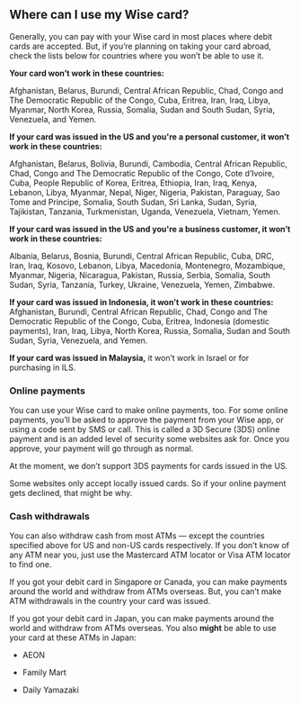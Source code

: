 ## Where can I use my Wise card?  
Generally, you can pay with your Wise card in most places where debit cards are accepted. But, if you’re planning on taking your card abroad, check the lists below for countries where you won’t be able to use it. 

**Your card won’t work in these countries:**

Afghanistan, Belarus, Burundi, Central African Republic, Chad, Congo and The Democratic Republic of the Congo, Cuba, Eritrea, Iran, Iraq, Libya, Myanmar, North Korea, Russia, Somalia, Sudan and South Sudan, Syria, Venezuela, and Yemen.

 **If your card was issued in the US and you're a personal customer, it won’t work in these countries:**

Afghanistan, Belarus, Bolivia, Burundi, Cambodia, Central African Republic, Chad, Congo and The Democratic Republic of the Congo, Cote d’Ivoire, Cuba, People Republic of Korea, Eritrea, Ethiopia, Iran, Iraq, Kenya, Lebanon, Libya, Myanmar, Nepal, Niger, Nigeria, Pakistan, Paraguay, Sao Tome and Principe, Somalia, South Sudan, Sri Lanka, Sudan, Syria, Tajikistan, Tanzania, Turkmenistan, Uganda, Venezuela, Vietnam, Yemen.

 **If your card was issued in the US and you're a business customer, it won’t work in these countries:**

Albania, Belarus, Bosnia, Burundi, Central African Republic, Cuba, DRC, Iran, Iraq, Kosovo, Lebanon, Libya, Macedonia, Montenegro, Mozambique, Myanmar, Nigeria, Nicaragua, Pakistan, Russia, Serbia, Somalia, South Sudan, Syria, Tanzania, Turkey, Ukraine, Venezuela, Yemen, Zimbabwe.

 **If your card was issued in Indonesia, it won’t work in these countries:** Afghanistan, Burundi, Central African Republic, Chad, Congo and The Democratic Republic of the Congo, Cuba, Eritrea, Indonesia (domestic payments), Iran, Iraq, Libya, North Korea, Russia, Somalia, Sudan and South Sudan, Syria, Venezuela, and Yemen.

 **If your card was issued in Malaysia,** it won’t work in Israel or for purchasing in ILS.

### Online payments

You can use your Wise card to make online payments, too. For some online payments, you’ll be asked to approve the payment from your Wise app, or using a code sent by SMS or call. This is called a 3D Secure (3DS) online payment and is an added level of security some websites ask for. Once you approve, your payment will go through as normal.

At the moment, we don’t support 3DS payments for cards issued in the US.

Some websites only accept locally issued cards. So if your online payment gets declined, that might be why.

### Cash withdrawals

You can also withdraw cash from most ATMs — except the countries specified above for US and non-US cards respectively. If you don’t know of any ATM near you, just use the Mastercard ATM locator or Visa ATM locator to find one.

If you got your debit card in Singapore or Canada, you can make payments around the world and withdraw from ATMs overseas. But, you can’t make ATM withdrawals in the country your card was issued.

If you got your debit card in Japan, you can make payments around the world and withdraw from ATMs overseas. You also **might** be able to use your card at these ATMs in Japan:

  * AEON

  * Family Mart

  * Daily Yamazaki